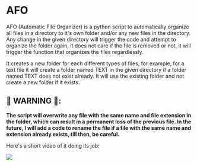 # AFO
AFO (Automatic File Organizer) is a python script to automatically organize all files in a directory to it's own folder and/or any new files in the directory.
Any change in the given directory will trigger the code and attempt to organize the folder again, it does not care if the file is removed or not, 
it will trigger the function that organizes the files regardlessly.

It creates a new folder for each different types of files, for example, for a text file it will create a folder named TEXT in the given directory if a folder named TEXT does not exist already.
It will use the existing folder and not create a new folder if it exists.

## 🔴 WARNING 🔴: 
**The script will overwrite any file with the same name and file extension in the folder, which can result in a permanent loss of the previous file.
In the future, I will add a code to rename the file if a file with the same name and extension already exists, till then, be careful.**


Here's a short video of it doing its job:

![](https://i.imgur.com/pgUXr65.gif)
